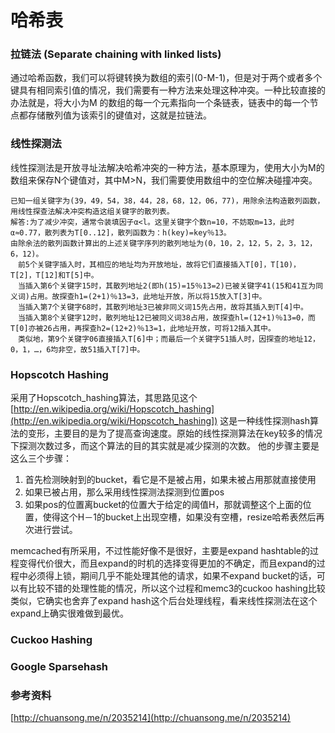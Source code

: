 # 哈希表


### 拉链法 (Separate chaining with linked lists)
通过哈希函数，我们可以将键转换为数组的索引(0-M-1)，但是对于两个或者多个键具有相同索引值的情况，我们需要有一种方法来处理这种冲突。一种比较直接的办法就是，将大小为M 的数组的每一个元素指向一个条链表，链表中的每一个节点都存储散列值为该索引的键值对，这就是拉链法。

### 线性探测法 
线性探测法是开放寻址法解决哈希冲突的一种方法，基本原理为，使用大小为M的数组来保存N个键值对，其中M>N，我们需要使用数组中的空位解决碰撞冲突。

	已知一组关键字为(39，49，54，38，44，28，68，12，06，77)，用除余法构造散列函数，用线性探查法解决冲突构造这组关键字的散列表。
	解答:为了减少冲突，通常令装填因子α<l。这里关键字个数n=10，不妨取m=13，此时α≈0.77，散列表为T[0..12]，散列函数为：h(key)=key％13。
    由除余法的散列函数计算出的上述关键字序列的散列地址为(0，10，2，12，5，2，3，12，6，12)。
    　前5个关键字插入时，其相应的地址均为开放地址，故将它们直接插入T[0]，T[10)，T[2]，T[12]和T[5]中。
    　当插入第6个关键字15时，其散列地址2(即h(15)=15％13=2)已被关键字41(15和41互为同义词)占用。故探查h1=(2+1)％13=3，此地址开放，所以将15放入T[3]中。
    　当插入第7个关键字68时，其散列地址3已被非同义词15先占用，故将其插入到T[4]中。
    　当插入第8个关键字12时，散列地址12已被同义词38占用，故探查hl=(12+1)％13=0，而T[0]亦被26占用，再探查h2=(12+2)％13=1，此地址开放，可将12插入其中。
    　类似地，第9个关键字06直接插入T[6]中；而最后一个关键字51插人时，因探查的地址12，0，1，…，6均非空，故51插入T[7]中。
     
### Hopscotch Hashing

采用了Hopscotch_hashing算法，其思路见这个[http://en.wikipedia.org/wiki/Hopscotch_hashing](http://en.wikipedia.org/wiki/Hopscotch_hashing])
这是一种线性探测hash算法的变形，主要目的是为了提高查询速度。原始的线性探测算法在key较多的情况下探测次数过多，而这个算法的目的其实就是减少探测的次数。
他的步骤主要是这么三个步骤：

1. 首先检测映射到的bucket，看它是不是被占用，如果未被占用那就直接使用
2. 如果已被占用，那么采用线性探测法探测到位置pos
3. 如果pos的位置离bucket的位置大于给定的阈值H，那就调整这个上面的位置，使得这个H－1的bucket上出现空槽，如果没有空槽，resize哈希表然后再次进行尝试。

memcached有所采用，不过性能好像不是很好，主要是expand hashtable的过程变得代价很大，而且expand的时机的选择变得更加的不确定，而且expand的过程中必须得上锁，期间几乎不能处理其他的请求，如果不expand bucket的话，可以有比较不错的处理性能的情况，所以这个过程和memc3的cuckoo hashing比较类似，它确实也舍弃了expand hash这个后台处理线程，看来线性探测法在这个expand上确实很难做到最优。


### Cuckoo Hashing


### Google Sparsehash


### 参考资料
[http://chuansong.me/n/2035214](http://chuansong.me/n/2035214)